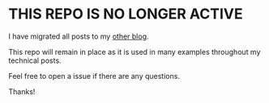 # THIS REPO IS NO LONGER ACTIVE

I have migrated all posts to my [other blog](https://dancwilliams.com).

This repo will remain in place as it is used in many examples throughout my technical posts.

Feel free to open a issue if there are any questions.

Thanks!